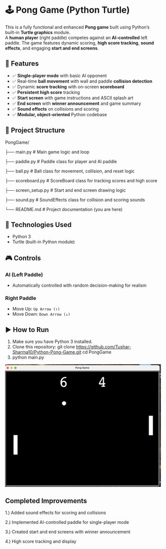 # 🕹️ Pong Game (Python Turtle)

This is a fully functional and enhanced **Pong game** built using Python’s built-in **Turtle graphics** module.  
A **human player** (right paddle) competes against an **AI-controlled** left paddle. The game features dynamic scoring,
  **high score tracking**, **sound effects**, and engaging **start and end screens**.

## 🚀 Features

- ✅ **Single-player mode** with basic AI opponent  
- ✅ Real-time **ball movement** with wall and paddle **collision detection**  
- ✅ Dynamic **score tracking** with on-screen **scoreboard**  
- ✅ **Persistent high score** tracking  
- ✅ **Start screen** with game instructions and ASCII splash art  
- ✅ **End screen** with **winner announcement** and game summary  
- ✅ **Sound effects** on collisions and scoring  
- ✅ **Modular, object-oriented** Python codebase  

## 📁 Project Structure
PongGame/

├── main.py # Main game logic and loop

├── paddle.py # Paddle class for player and AI paddle

├── ball.py # Ball class for movement, collision, and reset logic

├── scoreboard.py # ScoreBoard class for tracking scores and high score

├── screen_setup.py # Start and end screen drawing logic

├── sound.py # SoundEffects class for collision and scoring sounds

└── README.md # Project documentation (you are here)


## 🧰 Technologies Used
- Python 3
- Turtle (built-in Python module)

## 🎮 Controls

###  AI (**Left Paddle**)
- Automatically controlled with random decision-making for realism

### Right Paddle
- Move Up: `Up Arrow (↑)`
- Move Down: `Down Arrow (↓)`

## ▶️ How to Run

1. Make sure you have Python 3 installed.
2. Clone this repository:
   git clone https://github.com/Tushar-Sharma10/Python-Pong-Game.git
   cd PongGame
3. python main.py

![Game Screenshot](screenshot.png)

## Completed Improvements
1.) Added sound effects for scoring and collisions

2.) Implemented AI-controlled paddle for single-player mode

3.) Created start and end screens with winner announcement

4.) High score tracking and display

